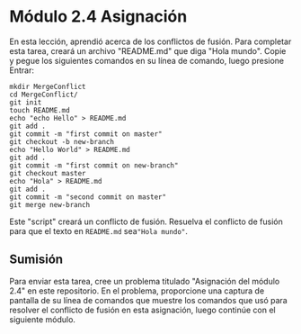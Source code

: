 # Módulo 2.4 Asignación

En esta lección, aprendió acerca de los conflictos de fusión. Para completar esta tarea, creará un archivo "README.md" que diga "Hola mundo". Copie y pegue los siguientes comandos en su línea de comando, luego presione Entrar:

```
mkdir MergeConflict
cd MergeConflict/
git init
touch README.md
echo "echo Hello" > README.md
git add .
git commit -m "first commit on master"
git checkout -b new-branch
echo "Hello World" > README.md
git add .
git commit -m "first commit on new-branch"
git checkout master
echo "Hola" > README.md
git add .
git commit -m "second commit on master"
git merge new-branch
```

Este "script" creará un conflicto de fusión. Resuelva el conflicto de fusión para que el texto en `README.md` sea` "Hola mundo" `.

## Sumisión
Para enviar esta tarea, cree un problema titulado "Asignación del módulo 2.4" en este repositorio. En el problema, proporcione una captura de pantalla de su línea de comandos que muestre los comandos que usó para resolver el conflicto de fusión en esta asignación, luego continúe con el siguiente módulo.
